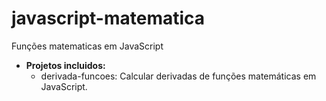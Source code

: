 # javascript-matematica
Funções matematicas em JavaScript

- **Projetos incluidos:**
  -  derivada-funcoes: Calcular derivadas de funções matemáticas em JavaScript.

